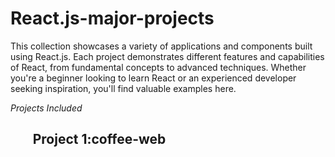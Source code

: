 # React.js-major-projects

This collection showcases a variety of applications and components built using React.js. Each project demonstrates different features and capabilities of React, from fundamental concepts to advanced techniques. Whether you're a beginner looking to learn React or an experienced developer seeking inspiration, you'll find valuable examples here.

*Projects Included*

<h2><ul>Project 1:coffee-web</ul></h2>

